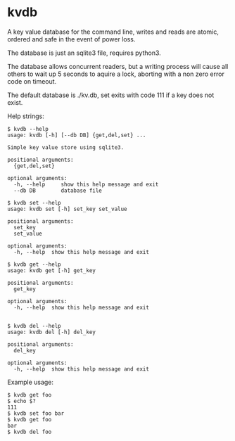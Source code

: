 # kvdb

A key value database for the command line, writes and reads are atomic, ordered and safe in the event of power loss. 

The database is just an sqlite3 file, requires python3.

The database allows concurrent readers, but a writing process will cause all others to wait up 5 seconds to aquire a lock, aborting with a non zero error code on timeout.

The default database is ./kv.db, set exits with code 111 if a key does not exist.

Help strings:

```
$ kvdb --help
usage: kvdb [-h] [--db DB] {get,del,set} ...

Simple key value store using sqlite3.

positional arguments:
  {get,del,set}

optional arguments:
  -h, --help     show this help message and exit
  --db DB        database file
```

```
$ kvdb set --help
usage: kvdb set [-h] set_key set_value

positional arguments:
  set_key
  set_value

optional arguments:
  -h, --help  show this help message and exit

```

```
$ kvdb get --help
usage: kvdb get [-h] get_key

positional arguments:
  get_key

optional arguments:
  -h, --help  show this help message and exit


```

```
$ kvdb del --help
usage: kvdb del [-h] del_key

positional arguments:
  del_key

optional arguments:
  -h, --help  show this help message and exit
```


Example usage:
```
$ kvdb get foo
$ echo $?
111
$ kvdb set foo bar
$ kvdb get foo
bar
$ kvdb del foo
```